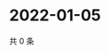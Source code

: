 # 2022-01-05

共 0 条

<!-- BEGIN WEIBO -->
<!-- 最后更新时间 Wed Jan 05 2022 23:09:34 GMT+0800 (China Standard Time) -->

<!-- END WEIBO -->
